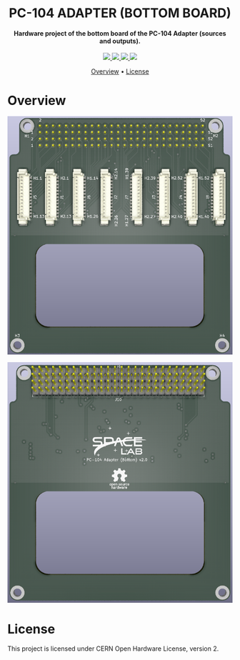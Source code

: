 <h1 align="center">
    PC-104 ADAPTER (BOTTOM BOARD)
    <br>
</h1>

<h4 align="center">Hardware project of the bottom board of the PC-104 Adapter (sources and outputs).</h4>

<p align="center">
    <a href="">
        <img src="https://img.shields.io/badge/status-development-green?style=for-the-badge">
    </a>
    <a href="">
        <img src="https://img.shields.io/badge/version-2.0-blue?style=for-the-badge">
    </a>
    <a href="">
        <img src="https://img.shields.io/badge/CAD%20tool-kicad%20v5.1.8--5-9cf?style=for-the-badge">
    </a>
    <a href="">
        <img src="https://img.shields.io/badge/LICENSE-CERN%20OHL%202-red?style=for-the-badge">
    </a>
</p>

<p align="center">
    <a href="#overview">Overview</a> •
    <a href="#license">License</a>
</p>

# Overview

![](img/pc104-adapter-bottom-top.png)

![](img/pc104-adapter-bottom-bottom.png)

# License

This project is licensed under CERN Open Hardware License, version 2.
